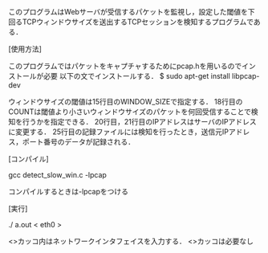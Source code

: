 このプログラムはWebサーバが受信するパケットを監視し，設定した閾値を下回るTCPウィンドウサイズを送出するTCPセッションを検知するプログラムである．

[使用方法]

このプログラムではパケットをキャプチャするためにpcap.hを用いるのでインストールが必要
以下の文でインストールする．
$ sudo apt-get install libpcap-dev

ウィンドウサイズの閾値は15行目のWINDOW_SIZEで指定する．
18行目のCOUNTは閾値より小さいウィンドウサイズのパケットを何回受信することで検知を行うかを指定できる．
20行目，21行目のIPアドレスはサーバのIPアドレスに変更する．
25行目の記録ファイルには検知を行ったとき，送信元IPアドレス，ポート番号のデータが記録される．

[コンパイル]

gcc detect_slow_win.c -lpcap 

コンパイルするときは-lpcapをつける


[実行]

./ a.out < eth0 > 

<>カッコ内はネットワークインタフェイスを入力する．
<>カッコは必要なし

